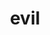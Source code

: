---
category: 4-letters
denotation: null
name: evil
reference_link: https://www.etymonline.com/word/evil
root_language: null
root_name: null
title: evil
type: free
word_sums:
- respelling: evil
  sum: 'Evil + '
---